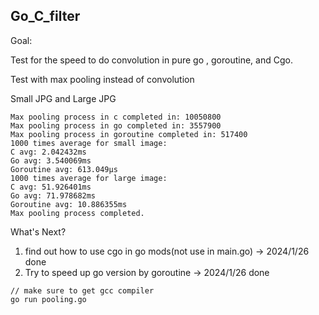 ## Go_C_filter

Goal:

Test for the speed to do convolution in pure go , goroutine, and Cgo.

Test with max pooling instead of convolution

Small JPG and Large JPG

```
Max pooling process in c completed in: 10050800
Max pooling process in go completed in: 3557900
Max pooling process in goroutine completed in: 517400
1000 times average for small image:
C avg: 2.042432ms
Go avg: 3.540069ms
Goroutine avg: 613.049µs
1000 times average for large image:
C avg: 51.926401ms
Go avg: 71.978682ms
Goroutine avg: 10.886355ms
Max pooling process completed.
```

What's Next?

1. find out how to use cgo in go mods(not use in main.go) -> 2024/1/26 done
2. Try to speed up go version by goroutine -> 2024/1/26 done

```
// make sure to get gcc compiler
go run pooling.go
```



